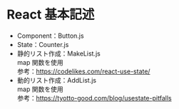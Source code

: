 # React 基本記述

- Component：Button.js
- State：Counter.js
- 静的リスト作成：MakeList.js  
  map 関数を使用  
  参考：https://codelikes.com/react-use-state/
- 動的リスト作成：AddList.js  
  map 関数を使用  
  参考：https://tyotto-good.com/blog/usestate-pitfalls
